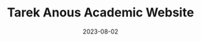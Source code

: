 ---
# Leave the homepage title empty to use the site title
title: Tarek Anous Academic Website
date: 2023-08-02
type: landing

sections:
  - block: hero
    content:
      title: |
        The Anous group 
      image:
        filename: deSitter.jpeg
      text: |- 
        <br>

        Welcome to my group's webpage, where you can find out about [current and past members](/people), research and teaching activities, events, and [openings](/openings). 
        {style="font-size: 1rem;"}

  - block: markdown
    content:
      title: Research  
      image:
        filename: 
      text: |-
       ![Collapse](/uploads/collapse.png#center)
       One of the landmark pursuits of theoretical physics is to quantize the gravitational interaction. String theory provides a perturbative approach, but requires extra particles, symmetries, and spacetime dimensions. Worst of all, string theory fails as a framework in expanding spacetimes---and it just so happens that our universe is [expanding at an exponential rate](https://www.nobelprize.org/prizes/physics/2011/summary/).

       Luckily, string theory has led to the development of _holographic dualities_, such as the AdS/CFT correspondence (learn about it [here](https://www.damtp.cam.ac.uk/user/aw846/AdSCFT.html)), which posits that spacetime physics emerges as a strong-coupling, many-body limit of quantum systems that do not interact gravitationally. 

       My research aims to understand how spacetime horizon physics is encoded using such dualities, and explore models that incorporate the expansion of spacetime. Some approaches that I have taken in the past include: 

       - Quantum field theory *on a rigid de Sitter background*, e.g.:
          - Finding [exactly solvable models](/publication/anninos-2024-fty/)
          - Studying the constraints imposed by [symmetries](/publication/anninos-2023-lin) and [unitarity](/publication/anous-2020-nxu)
          - Analyzing the cosmological wavefunction and how it controls the [infrared of loop integrals](/publication/anninos-2014-lwa)
       - Low-dimensional models of classical and quantum gravity, and their holographic duals, e.g.: 
          - Following the process of thermalization after a global quench and demonstrating it as a [dual process to gravitational black hole collapse](/publication/anous-2016-kss)
       - Proposing supersymmetric matrix quantum mechanical systems as [toy models](/publication/anous-2019-rqb) for [string theoretic black holes](/publication/anous-2017-mwr)
       - Suggesting disordered systems as a model of [cold](/publication/anous-2021-eqj) or [fragmented black holes](/publication/anninos-2016-szt)

  - block: people
    content:
      title: Meet the team
      # Choose which groups/teams of users to display.
      #   Edit `user_groups` in each user's profile to add them to one or more of these groups.
      user_groups:
          - Researchers
          - Graduate Students
          - Alumni
      sort_by: Params.last_name
      sort_ascending: true
    design:
      show_interests: false
      show_role: true
      show_social: true


  - block: contact
    content:
      title: <span style="color:#1C4E9D">Office Address</span>
      text: 
      email: t.anous@qmul.ac.uk
      address:  
        street: School of Mathematical Sciences<br> MB-B24<br> Queen Mary University of London<br> Mile End Road
        city: London
        postcode: 'E1 4NS'
        country: United Kingdom
        country_code: UK
      coordinates:
        latitude: #'51.522419'
        longitude: #'-0.043088'
      directions: We are located between the <span style="color:#38761D">Stepney</span> <span style="color:#C27BA0">Green</span> and <span style="color:#CC0000">Mi</span><span style="color:#38761D">le E</span><span style="color:#C27BA0">nd</span> tube stops<br> 

        <iframe src="https://www.google.com/maps/embed?pb=!1m18!1m12!1m3!1d2482.493285291059!2d-0.0457134232438842!3d51.522511671816844!2m3!1f0!2f0!3f0!3m2!1i1024!2i768!4f13.1!3m3!1m2!1s0x48761d2f3123ff19%3A0x1a14b140e802c875!2sSchool%20of%20Mathematical%20Sciences!5e0!3m2!1sen!2suk!4v1691160967834!5m2!1sen!2suk" width="100%" height="450" style="border:0;" allowfullscreen="" loading="lazy" referrerpolicy="no-referrer-when-downgrade"></iframe>
      #contact_links:
      #  - icon: comments
      #    icon_pack: fas
      #    name: Discuss on Forum
      #    link: 'https://discourse.gohugo.io'
    
      # Automatically link email and phone or display as text?
      autolink: true
    
      # Email form provider
      # form:
      #  provider: netlify
      #  formspree:
      #    id:
      #  netlify:
      #    # Enable CAPTCHA challenge to reduce spam?
      #    captcha: false
    design:
      columns: '1'

  - block: markdown
    content:
      title:
      subtitle: ''
      text:
    design:
      columns: '1'
      background:
        image: 
          filename: deSitter.jpeg
          filters:
            brightness: 1
          parallax: true
          position: center
          size: cover
          text_color_light: true
      spacing:
        padding: ['20px', '0', '20px', '0']
      css_class: fullscreen
  
---